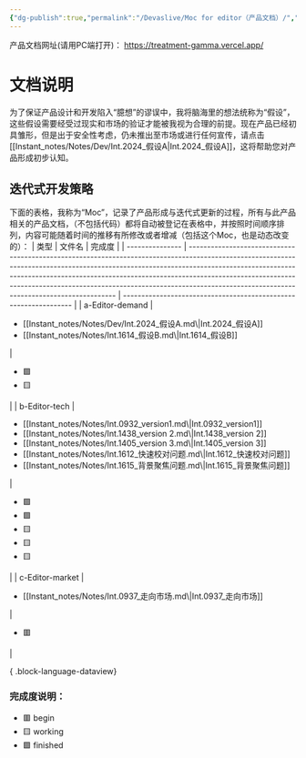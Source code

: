 ```yaml
---
{"dg-publish":true,"permalink":"/Devaslive/Moc for editor（产品文档）/","tags":["gardenEntry"]}
---
```


产品文档网址(请用PC端打开)： https://treatment-gamma.vercel.app/

# 文档说明
为了保证产品设计和开发陷入“臆想”的谬误中，我将脑海里的想法统称为“假设”，这些假设需要经受过现实和市场的验证才能被我视为合理的前提。现在产品已经初具雏形，但是出于安全性考虑，仍未推出至市场或进行任何宣传，请点击[[Instant_notes/Notes/Dev/Int.2024_假设A\|Int.2024_假设A]]，这将帮助您对产品形成初步认知。
## 迭代式开发策略
下面的表格，我称为“Moc”，记录了产品形成与迭代式更新的过程，所有与此产品相关的产品文档，（不包括代码）都将自动被登记在表格中，并按照时间顺序排列，内容可能随着时间的推移有所修改或者增减（包括这个Moc，也是动态改变的）：
| 类型              | 文件名                                                                                                                                                                                                                                                                                                                                                                                | 完成度                                                              |
| --------------- | ---------------------------------------------------------------------------------------------------------------------------------------------------------------------------------------------------------------------------------------------------------------------------------------------------------------------------------------------------------------------------------- | ---------------------------------------------------------------- |
| a-Editor-demand | <ul><li>[[Instant_notes/Notes/Dev/Int.2024_假设A.md\\|Int.2024_假设A]]</li><li>[[Instant_notes/Notes/Int.1614_假设B.md\\|Int.1614_假设B]]</li></ul>                                                                                                                                                                                                                                        | <ul><li>🟩</li><li>🟨</li></ul>                                  |
| b-Editor-tech   | <ul><li>[[Instant_notes/Notes/Int.0932_version1.md\\|Int.0932_version1]]</li><li>[[Instant_notes/Notes/Int.1438_version 2.md\\|Int.1438_version 2]]</li><li>[[Instant_notes/Notes/Int.1405_version 3.md\\|Int.1405_version 3]]</li><li>[[Instant_notes/Notes/Int.1612_快速校对问题.md\\|Int.1612_快速校对问题]]</li><li>[[Instant_notes/Notes/Int.1615_背景聚焦问题.md\\|Int.1615_背景聚焦问题]]</li></ul> | <ul><li>🟩</li><li>🟩</li><li>🟨</li><li>🟨</li><li>🟨</li></ul> |
| c-Editor-market | <ul><li>[[Instant_notes/Notes/Int.0937_走向市场.md\\|Int.0937_走向市场]]</li></ul>                                                                                                                                                                                                                                                                                                         | <ul><li>🟥</li></ul>                                             |

{ .block-language-dataview}
### 完成度说明：
- 🟥 begin
- 🟨 working
- 🟩 finished